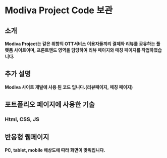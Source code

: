 # Modiva Project Code 보관

## 소개
**Modiva Project는
같은 취향의 OTT서비스 이용자들끼리 결제와 리뷰를 공유하는 플랫폼 사이트이며,
프론트엔드 영역을 담당하여 리뷰 페이지와 매칭 페이지를 작업하였습니다.**

## 추가 설명
**Modiva 사이트 개발에 사용 된 코드 입니다.(리뷰페이지, 매칭 페이지)**

## 포트폴리오 페이지에 사용한 기술
### Html, CSS, JS

## 반응형 웹페이지
**PC, tablet, mobile 해상도에 따라 화면이 맞춰집니다.**
